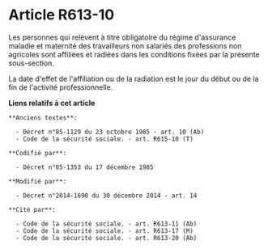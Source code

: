 # Article R613-10

Les personnes qui relèvent à titre obligatoire du régime d'assurance maladie et maternité des travailleurs non salariés des
professions non agricoles sont affiliées et radiées dans les conditions fixées par la présente sous-section.

La date d'effet de l'affiliation ou de la radiation est le jour du début ou de la fin de l'activité professionnelle.

**Liens relatifs à cet article**

	**Anciens textes**:

	  - Décret n°85-1129 du 23 octobre 1985 - art. 10 (Ab)
	  - Code de la sécurité sociale. - art. R615-10 (T)

	**Codifié par**:

	  - Décret n°85-1353 du 17 décembre 1985

	**Modifié par**:

	  - Décret n°2014-1690 du 30 décembre 2014 - art. 14

	**Cité par**:

	  - Code de la sécurité sociale. - art. R613-11 (Ab)
	  - Code de la sécurité sociale. - art. R613-17 (M)
	  - Code de la sécurité sociale. - art. R613-20 (Ab)
